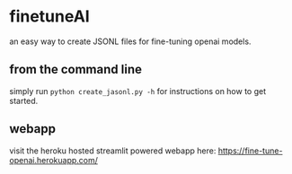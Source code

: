 # finetuneAI
an easy way to create JSONL files for fine-tuning openai models.
## from the command line
simply run `python create_jasonl.py -h` for instructions on how to get started.   
## webapp
visit the heroku hosted streamlit powered webapp here: https://fine-tune-openai.herokuapp.com/
